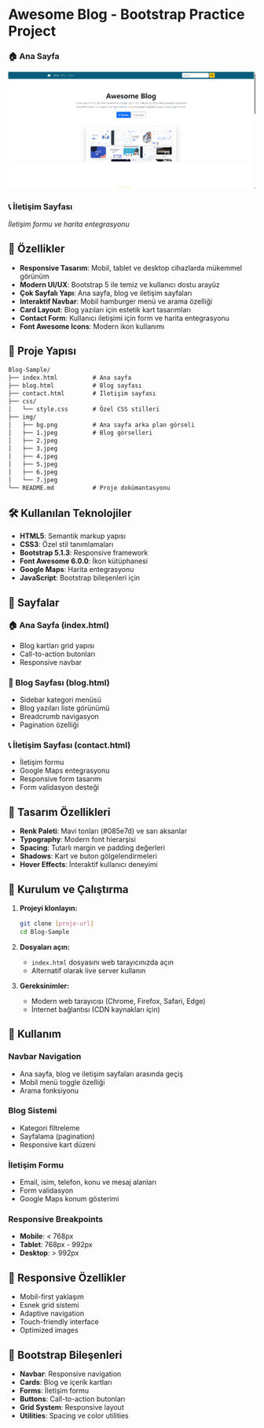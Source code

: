 # Awesome Blog - Bootstrap Practice Project

### 🏠 Ana Sayfa
![Ana Sayfa](img/site-ana-ekran-foto.png)

### 📞 İletişim Sayfası
*İletişim formu ve harita entegrasyonu*

## 🚀 Özellikler

- **Responsive Tasarım**: Mobil, tablet ve desktop cihazlarda mükemmel görünüm
- **Modern UI/UX**: Bootstrap 5 ile temiz ve kullanıcı dostu arayüz
- **Çok Sayfalı Yapı**: Ana sayfa, blog ve iletişim sayfaları
- **Interaktif Navbar**: Mobil hamburger menü ve arama özelliği
- **Card Layout**: Blog yazıları için estetik kart tasarımları
- **Contact Form**: Kullanıcı iletişimi için form ve harita entegrasyonu
- **Font Awesome Icons**: Modern ikon kullanımı

## 📁 Proje Yapısı

```
Blog-Sample/
├── index.html          # Ana sayfa
├── blog.html           # Blog sayfası
├── contact.html        # İletişim sayfası
├── css/
│   └── style.css       # Özel CSS stilleri
├── img/
│   ├── bg.png          # Ana sayfa arka plan görseli
│   ├── 1.jpeg          # Blog görselleri
│   ├── 2.jpeg
│   ├── 3.jpeg
│   ├── 4.jpeg
│   ├── 5.jpeg
│   ├── 6.jpeg
│   └── 7.jpeg
└── README.md           # Proje dokümantasyonu
```

## 🛠️ Kullanılan Teknolojiler

- **HTML5**: Semantik markup yapısı
- **CSS3**: Özel stil tanımlamaları
- **Bootstrap 5.1.3**: Responsive framework
- **Font Awesome 6.0.0**: İkon kütüphanesi
- **Google Maps**: Harita entegrasyonu
- **JavaScript**: Bootstrap bileşenleri için

## 📱 Sayfalar

### 🏠 Ana Sayfa (index.html)
- Blog kartları grid yapısı
- Call-to-action butonları
- Responsive navbar

### 📝 Blog Sayfası (blog.html)
- Sidebar kategori menüsü
- Blog yazıları liste görünümü
- Breadcrumb navigasyon
- Pagination özelliği

### 📞 İletişim Sayfası (contact.html)
- İletişim formu
- Google Maps entegrasyonu
- Responsive form tasarımı
- Form validasyon desteği

## 🎨 Tasarım Özellikleri

- **Renk Paleti**: Mavi tonları (#085e7d) ve sarı aksanlar
- **Typography**: Modern font hierarşisi
- **Spacing**: Tutarlı margin ve padding değerleri
- **Shadows**: Kart ve buton gölgelendirmeleri
- **Hover Effects**: İnteraktif kullanıcı deneyimi

## 🚀 Kurulum ve Çalıştırma

1. **Projeyi klonlayın:**
   ```bash
   git clone [proje-url]
   cd Blog-Sample
   ```

2. **Dosyaları açın:**
   - `index.html` dosyasını web tarayıcınızda açın
   - Alternatif olarak live server kullanın

3. **Gereksinimler:**
   - Modern web tarayıcısı (Chrome, Firefox, Safari, Edge)
   - İnternet bağlantısı (CDN kaynakları için)

## 📝 Kullanım

### Navbar Navigation
- Ana sayfa, blog ve iletişim sayfaları arasında geçiş
- Mobil menü toggle özelliği
- Arama fonksiyonu

### Blog Sistemi
- Kategori filtreleme
- Sayfalama (pagination)
- Responsive kart düzeni

### İletişim Formu
- Email, isim, telefon, konu ve mesaj alanları
- Form validasyon
- Google Maps konum gösterimi

### Responsive Breakpoints
- **Mobile**: < 768px
- **Tablet**: 768px - 992px
- **Desktop**: > 992px

## 📱 Responsive Özellikler

- Mobil-first yaklaşım
- Esnek grid sistemi
- Adaptive navigation
- Touch-friendly interface
- Optimized images

## 🎯 Bootstrap Bileşenleri

- **Navbar**: Responsive navigation
- **Cards**: Blog ve içerik kartları
- **Forms**: İletişim formu
- **Buttons**: Call-to-action butonları
- **Grid System**: Responsive layout
- **Utilities**: Spacing ve color utilities

